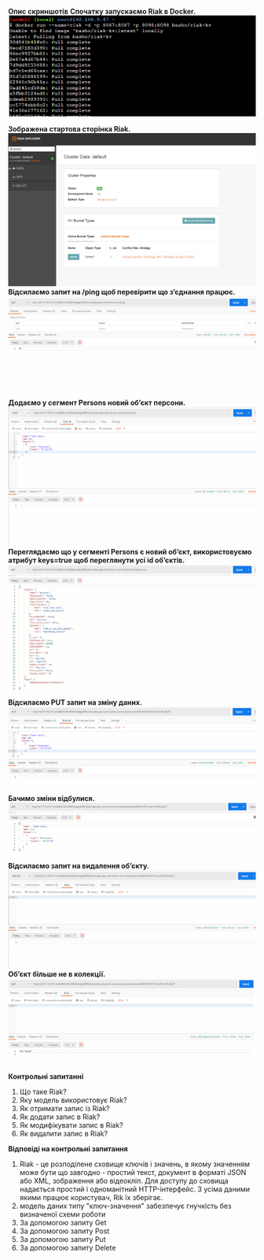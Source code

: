 **Опис скриншотів**
**Спочатку запускаємо Riak в Docker.**
![Image1](https://github.com/DmitriySinilo/DockerLabs/blob/lab6/lb6/1.PNG)

**Зображена стартова сторінка Riak.**
![Image1](https://github.com/DmitriySinilo/DockerLabs/blob/lab6/lb6/2.PNG)
**Відсилаємо запит на /ping  щоб перевірити що з’єднання працює.**
![Image1](https://github.com/DmitriySinilo/DockerLabs/blob/lab6/lb6/3.PNG)
**Додаємо у сегмент Persons новий об’єкт персони.**
![Image1](https://github.com/DmitriySinilo/DockerLabs/blob/lab6/lb6/5.PNG)
**Переглядаємо що у сегменті Persons є новий об’єкт, використовуємо атрибут keys=true щоб переглянути усі id об’єктів.**
![Image1](https://github.com/DmitriySinilo/DockerLabs/blob/lab6/lb6/6.PNG)
**Відсилаємо PUT запит на зміну даних.**
![Image1](https://github.com/DmitriySinilo/DockerLabs/blob/lab6/lb6/8.PNG)
**Бачимо зміни відбулися.**
![Image1](https://github.com/DmitriySinilo/DockerLabs/blob/lab6/lb6/9.PNG)
**Відсилаємо запит на видалення об’єкту.**
![Image1](https://github.com/DmitriySinilo/DockerLabs/blob/lab6/lb6/10.PNG)
**Об’єкт більше не в колекції.**
![Image1](https://github.com/DmitriySinilo/DockerLabs/blob/lab6/lb6/11.PNG)
**Контрольні запитанні**
1.	Що таке Riak?
2.	Яку модель використовує Riak?
3.	Як отримати запис із Riak?
4.	Як додати запис в Riak?
5.	Як модифікувати запис в Riak?
6.	Як видалити запис в Riak?

**Відповіді на контрольні запитання**
1. Riak - це розподілене сховище ключів і значень, в якому значенням може бути що завгодно - простий текст, документ в форматі JSON або XML, зображення або відеокліп. Для доступу до сховища надається простий і одноманітний HTTP-інтерфейс. З усіма даними якими працює користувач, Rik їх зберігає.
2. модель даних типу "ключ-значення" забезпечує гнучкість без визначеної схеми роботи
3. За допомогою запиту Get
4. За допомогою запиту Post
5. За допомогою запиту Put
6. За допомогою запиту Delete
